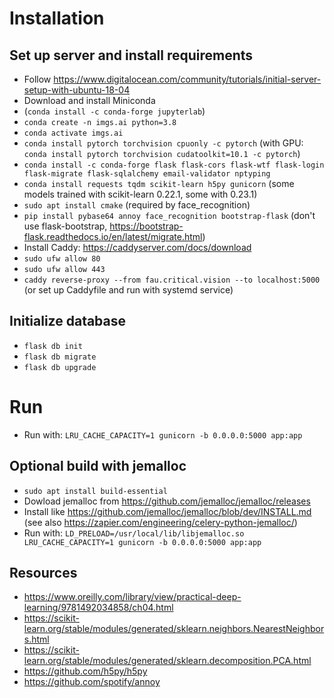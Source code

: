 # Installation

## Set up server and install requirements

- Follow https://www.digitalocean.com/community/tutorials/initial-server-setup-with-ubuntu-18-04
- Download and install Miniconda
- (`conda install -c conda-forge jupyterlab`)
- `conda create -n imgs.ai python=3.8`
- `conda activate imgs.ai`
- `conda install pytorch torchvision cpuonly -c pytorch` (with GPU: `conda install pytorch torchvision cudatoolkit=10.1 -c pytorch`)
- `conda install -c conda-forge flask flask-cors flask-wtf flask-login flask-migrate flask-sqlalchemy email-validator nptyping`
- `conda install requests tqdm scikit-learn h5py gunicorn` (some models trained with scikit-learn 0.22.1, some with 0.23.1)
- `sudo apt install cmake` (required by face_recognition)
- `pip install pybase64 annoy face_recognition bootstrap-flask` (don't use flask-bootstrap, https://bootstrap-flask.readthedocs.io/en/latest/migrate.html)
- Install Caddy: https://caddyserver.com/docs/download
- `sudo ufw allow 80`
- `sudo ufw allow 443`
- `caddy reverse-proxy --from fau.critical.vision --to localhost:5000` (or set up Caddyfile and run with systemd service)

## Initialize database

- `flask db init`
- `flask db migrate`
- `flask db upgrade`

# Run

- Run with: `LRU_CACHE_CAPACITY=1 gunicorn -b 0.0.0.0:5000 app:app`

## Optional build with jemalloc

- `sudo apt install build-essential`
- Dowload jemalloc from https://github.com/jemalloc/jemalloc/releases
- Install like https://github.com/jemalloc/jemalloc/blob/dev/INSTALL.md (see also https://zapier.com/engineering/celery-python-jemalloc/)
- Run with: `LD_PRELOAD=/usr/local/lib/libjemalloc.so LRU_CACHE_CAPACITY=1 gunicorn -b 0.0.0.0:5000 app:app`

## Resources
- https://www.oreilly.com/library/view/practical-deep-learning/9781492034858/ch04.html
- https://scikit-learn.org/stable/modules/generated/sklearn.neighbors.NearestNeighbors.html
- https://scikit-learn.org/stable/modules/generated/sklearn.decomposition.PCA.html
- https://github.com/h5py/h5py
- https://github.com/spotify/annoy